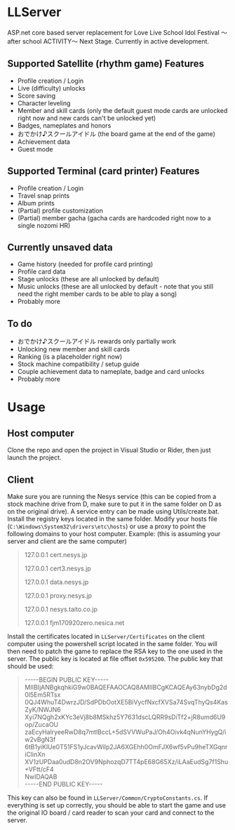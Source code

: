 # LLServer

ASP.net core based server replacement for Love Live School Idol Festival ～after school ACTIVITY～ Next Stage.
Currently in active development.

## Supported Satellite (rhythm game) Features

- Profile creation / Login
- Live (difficulty) unlocks
- Score saving
- Character leveling
- Member and skill cards (only the default guest mode cards are unlocked right now and new cards can't be unlocked yet)
- Badges, nameplates and honors
- おでかけ♪スクールアイドル (the board game at the end of the game)
- Achievement data
- Guest mode

## Supported Terminal (card printer) Features

- Profile creation / Login
- Travel snap prints
- Album prints
- (Partial) profile customization
- (Partial) member gacha (gacha cards are hardcoded right now to a single nozomi HR)

## Currently unsaved data

- Game history (needed for profile card printing)
- Profile card data
- Stage unlocks (these are all unlocked by default)
- Music unlocks (these are all unlocked by default - note that you still need the right member cards to be able to play a song)
- Probably more

## To do

- おでかけ♪スクールアイドル rewards only partially work
- Unlocking new member and skill cards
- Ranking (is a placeholder right now)
- Stock machine compatibility / setup guide
- Couple achievement data to nameplate, badge and card unlocks
- Probably more

# Usage
## Host computer
Clone the repo and open the project in Visual Studio or Rider, then just launch the project.
## Client
Make sure you are running the Nesys service (this can be copied from a stock machine drive from D, make sure to put it in the same folder on D as on the original drive).
A service entry can be made using Utils/create.bat.
Install the registry keys located in the same folder.
Modify your hosts file (`C:\Windows\System32\drivers\etc\hosts`) or use a proxy to point the following domains to your host computer.
Example: (this is assuming your server and client are the same computer)
> 127.0.0.1 cert.nesys.jp
> 
> 127.0.0.1 cert3.nesys.jp
> 
> 127.0.0.1 data.nesys.jp
> 
> 127.0.0.1 proxy.nesys.jp
> 
> 127.0.0.1 nesys.taito.co.jp
> 
> 127.0.0.1 fjm170920zero.nesica.net

Install the certificates located in `LLServer/Certificates` on the client computer using the powershell script located in the same folder. You will then need to patch the game to replace the RSA key to the one used in the server. The public key is located at file offset `0x595200`. The public key that should be used:

> -----BEGIN PUBLIC KEY-----   
> MIIBIjANBgkqhkiG9w0BAQEFAAOCAQ8AMIIBCgKCAQEAy63nybDg2d0l5Em5RTsx  
> 0QJ4WhuT4DwrzJD/SdPDbOotXE5BiVycfNxcfXVSa74SvqThyQs4KasZyK/NWJN6  
> Xyi7NQgh2xKYc3eVj8b8MSkhz5Y7631dscLQRR9sDiTf2+jR8umd6U9op/ZucaOU  
> zaEcyHalryeeRwD8q7mtlBccL+5dSVVWuPaJ/Oh4Oivk4qNunYHygQ/iw2vBgN3f  
> 6tB1yiKlUe0T51FS1yJcavWilp2JA6XGEhh0OmFJX6wf5vPu9heTXGqnriClinXn  
> XV1zUPDaa0udD8n2OV9NphozqD7TT4pE68G65Xz/iLAaEudSg7f1Shu+VFtt/cF4  
> NwIDAQAB  
> -----END PUBLIC KEY-----
> 
This key can also be found in `LLServer/Common/CryptoConstants.cs`.
If everything is set up correctly, you should be able to start the game and use the original IO board / card reader to scan your card and connect to the server.
